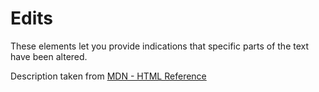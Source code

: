 # Edits

These elements let you provide indications that specific parts of the text have been altered.

Description taken from [MDN - HTML Reference](https://developer.mozilla.org/en-US/docs/Web/HTML/Element)
